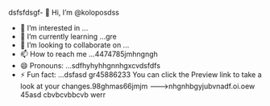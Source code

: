 dsfsfdsgf- 👋 Hi, I’m @koloposdss
- 👀 I’m interested in ...
- 🌱 I’m currently learning ...gre
- 💞️ I’m looking to collaborate on ...
- 📫 How to reach me ...4474785jmhngngh
- 😄 Pronouns: ...sdfhyhyhhgnnhgxcvdsfdfs
- ⚡ Fun fact: ...dsfasd
gr45886233
You can click the Preview link to take a look at your changes.98ghmas66jmjm
--->nhgnhbgyjubvnadf.oi.oew
45asd
cbvbcvbbcvb
werr
